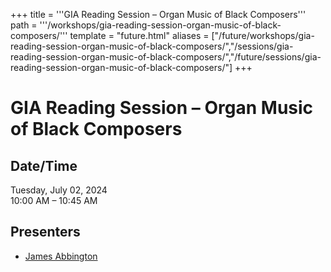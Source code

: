 +++
title = '''GIA Reading Session – Organ Music of Black Composers'''
path = '''/workshops/gia-reading-session-organ-music-of-black-composers/'''
template = "future.html"
aliases = ["/future/workshops/gia-reading-session-organ-music-of-black-composers/","/sessions/gia-reading-session-organ-music-of-black-composers/","/future/sessions/gia-reading-session-organ-music-of-black-composers/"]
+++

<h1>GIA Reading Session – Organ Music of Black Composers</h1>

<h2>Date/Time</h2>
<p>Tuesday, July 02, 2024<br>
10:00 AM – 10:45 AM</p>
<h2>Presenters</h2>
<ul>
<li><a href="/presenters/james-abbington/">James Abbington</a></li>
</ul>


